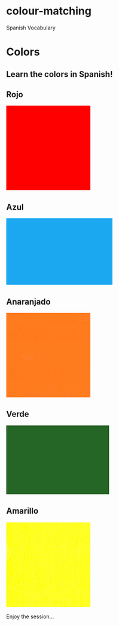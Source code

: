 # colour-matching
<html lang="en">

<head>
  <meta charset="UTF-8">
  Spanish Vocabulary
  <link rel="stylesheet" href="./style.css" />
</head>

<body>
  <h1>Colors</h1>
  <h2>Learn the colors in Spanish!</h2>
  <h2 class="color-title" id="red">Rojo</h2>
  <img class="color" src="red.png" alt="red" />

  <h2 class="color-title" id="blue">Azul</h2>
  <img src="blue.png" alt="blue" />

  <h2 class="color-title" id="orange">Anaranjado</h2>
  <img src="orange.png" alt="orange" />

  <h2 class="color-title" id="green">Verde</h2>
  <img src="green.png" alt="green" />

  <h2 class="color-title" id="yellow">Amarillo</h2>
  <img src="yellow.png" alt="yellow" />
</body>

</html>




Enjoy the session...
